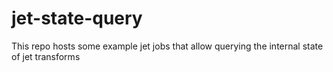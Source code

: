 # jet-state-query
This repo hosts some example jet jobs that allow querying the internal state of jet transforms
